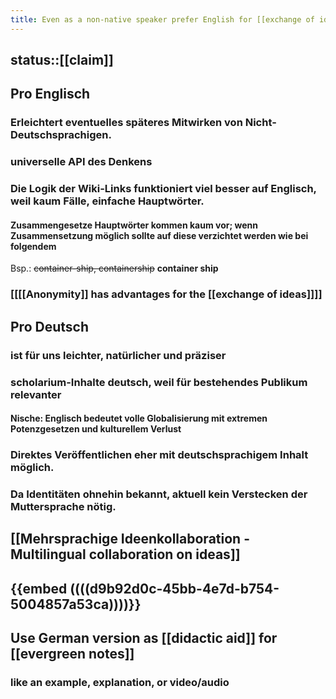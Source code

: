 ```yaml
---
title: Even as a non-native speaker prefer English for [[exchange of ideas]]
---
```


## status::[[claim]]

## Pro Englisch
### Erleichtert eventuelles späteres Mitwirken von Nicht-Deutschsprachigen.

### universelle API des Denkens

### Die Logik der Wiki-Links funktioniert viel besser auf Englisch, weil kaum Fälle, einfache Hauptwörter. 
#### Zusammengesetze Hauptwörter kommen kaum vor; wenn Zusammensetzung möglich sollte auf diese verzichtet werden wie bei folgendem 
Bsp.: ~~container-ship, containership~~ **container ship**

### [[[[Anonymity]] has advantages for the [[exchange of ideas]]]]

## Pro Deutsch
### ist für uns leichter, natürlicher und präziser

### scholarium-Inhalte deutsch, weil für bestehendes Publikum relevanter
#### Nische: Englisch bedeutet volle Globalisierung mit extremen Potenzgesetzen und kulturellem Verlust

### Direktes Veröffentlichen eher mit deutschsprachigem Inhalt möglich.

### Da Identitäten ohnehin bekannt, aktuell kein Verstecken der Muttersprache nötig.

## [[Mehrsprachige Ideenkollaboration - Multilingual collaboration on ideas]]

## {{embed ((((d9b92d0c-45bb-4e7d-b754-5004857a53ca))))}}

## Use German version as  [[didactic aid]] for [[evergreen notes]]
### like an example, explanation, or video/audio

